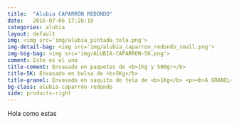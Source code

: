 ```yaml
---
title:  "Alubia CAPARRÓN REDONDO"
date:   2016-07-06 17:26:19
categories: alubia
layout: default
img: <img src='img/alubia_pintada_tela.png'>
img-detail-bag: <img src='img/alubia_caparron_redondo_small.png'>
img-big-bag: <img src='img/ALUBIA-CAPARRON-5K.png'>
coment: Este es el uno
title-coment: Envasado en paquetes de <b>1Kg y 500gr</b>
title-5K: Envasado en bolsa de <b>5Kg</b>
title-granel: Envasado en saquito de tela de <b>1Kg</b> <p><b>A GRANEL</b><br> Envasado en sacos de <b>10Kg y 25Kg</b> 
bg-class: alubia-caparron-redondo 
side: products-right
---
```


Hola como estas
